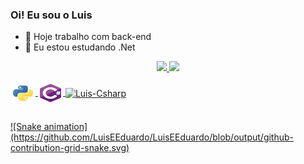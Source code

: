 ### Oi! Eu sou o Luis

- 🔭 Hoje trabalho com back-end
- 🌱 Eu estou estudando .Net

<div align="center">
  <a href="https://github.com/LuisEEduardo">
  <img height="180em" src="https://github-readme-stats.vercel.app/api?username=LuisEEduardo&show_icons=true&theme=github_dark&include_all_commits=true&count_private=true"/>
  <img height="180em" src="https://github-readme-stats.vercel.app/api/top-langs/?username=LuisEEduardo&layout=compact&langs_count=7&theme=github_dark"/>
</div>
  
  
<div style="display: inline_block"><br>
  <img align="center" alt="Luis-Python" height="30" width="40" src="https://raw.githubusercontent.com/devicons/devicon/master/icons/python/python-original.svg">
  <img align="center" alt="Luis-Csharp" height="30" width="40" src="https://raw.githubusercontent.com/devicons/devicon/master/icons/csharp/csharp-original.svg">
  <img align="center" alt="Luis-Csharp" height="30" width="40" src="https://cdn.jsdelivr.net/gh/devicons/devicon/icons/dotnetcore/dotnetcore-original.svg" />
</div>

## 
  
<div>
  ![Snake animation](https://github.com/LuisEEduardo/LuisEEduardo/blob/output/github-contribution-grid-snake.svg)
</div>
 
